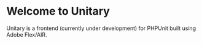 # Welcome to Unitary

Unitary is a frontend (currently under development) for PHPUnit built using Adobe Flex/AIR.